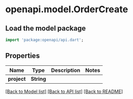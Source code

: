 # openapi.model.OrderCreate

## Load the model package
```dart
import 'package:openapi/api.dart';
```

## Properties
Name | Type | Description | Notes
------------ | ------------- | ------------- | -------------
**project** | **String** |  | 

[[Back to Model list]](../README.md#documentation-for-models) [[Back to API list]](../README.md#documentation-for-api-endpoints) [[Back to README]](../README.md)


